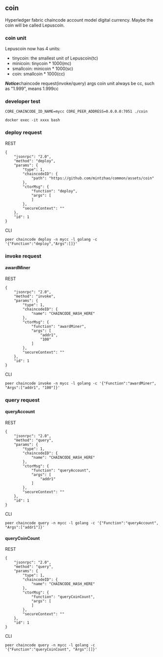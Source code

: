 ## coin
Hyperledger fabric chaincode account model digital currency. Maybe the coin will be called Lepuscoin.

### coin unit
Lepuscoin now has 4 units:
+ tinycoin: the smallest unit of Lepuscoin(tc)
+ minicoin: tinycoin * 1000(mc)
+ smallcoin: minicoin * 1000(sc)
+ coin: smallcoin * 1000(cc)

***Notice***chaincode request(invoke/query) args coin unit always be cc, such as "1.999", means 1.999cc

### developer test
```
CORE_CHAINCODE_ID_NAME=mycc CORE_PEER_ADDRESS=0.0.0.0:7051 ./coin
```
```
docker exec -it xxxx bash
```
### deploy request

REST
```
{
    "jsonrpc": "2.0",
    "method": "deploy",
    "params": {
        "type": 1,
        "chaincodeID": {
            "path": "https://github.com/mintzhao/common/assets/coin"
        },
        "ctorMsg": {
            "function": "deploy",
            "args": [
            ]
        },
        "secureContext": ""
    },
    "id": 1
}
```
CLI
```
peer chaincode deploy -n mycc -l golang -c '{"Function":"deploy","Args":[]}'
```
### invoke request
#### awardMiner

REST
```
{
    "jsonrpc": "2.0",
    "method": "invoke",
    "params": {
        "type": 1,
        "chaincodeID": {
            "name": "CHAINCODE_HASH_HERE"
        },
        "ctorMsg": {
            "function": "awardMiner",
            "args": [
                "addr1",
                "100"
            ]
        },
        "secureContext": ""
    },
    "id": 1
}
```
CLI
```
peer chaincode invoke -n mycc -l golang -c '{"Function":"awardMiner", "Args":["addr1", "100"]}'
```

### query request
#### queryAccount

REST
```
{
    "jsonrpc": "2.0",
    "method": "query",
    "params": {
        "type": 1,
        "chaincodeID": {
            "name": "CHAINCODE_HASH_HERE"
        },
        "ctorMsg": {
            "function": "queryAccount",
            "args": [
                "addr1"
            ]
        },
        "secureContext": ""
    },
    "id": 1
}
```

CLI
```
peer chaincode query -n mycc -l golang -c '{"Function":"queryAccount", "Args":["addr1"]}'
```
#### queryCoinCount

REST
```
{
    "jsonrpc": "2.0",
    "method": "query",
    "params": {
        "type": 1,
        "chaincodeID": {
            "name": "CHAINCODE_HASH_HERE"
        },
        "ctorMsg": {
            "function": "queryCoinCount",
            "args": [
            ]
        },
        "secureContext": ""
    },
    "id": 1
}
```

CLI
```
peer chaincode query -n mycc -l golang -c '{"Function":"queryCoinCount", "Args":[]}'
```